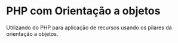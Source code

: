 # PHP com Orientação a objetos

Utilizando do PHP para aplicação de recursos usando os pilares da orientação a objetos.